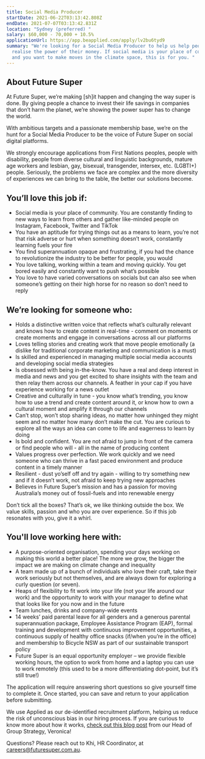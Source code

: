```yaml
---
title: Social Media Producer
startDate: 2021-06-22T03:13:42.808Z
endDate: 2021-07-07T03:13:42.831Z
location: "Sydney (preferred) "
salary: $60,000 - 70,000 + 10.5%
applicationUrl: https://app.beapplied.com/apply/lv2bu6tyd9
summary: "We're looking for a Social Media Producer to help us help people
  realise the power of their money. If social media is your place of community
  and you want to make moves in the climate space, this is for you. "
---
```

## About Future Super

At Future Super, we’re making \[sh]it happen and changing the way super is done. By giving people a chance to invest their life savings in companies that don’t harm the planet, we’re showing the power super has to change the world. 

With ambitious targets and a passionate membership base, we’re on the hunt for a Social Media Producer to be the voice of Future Super on social digital platforms.

We strongly encourage applications from First Nations peoples, people with disability, people from diverse cultural and linguistic backgrounds, mature age workers and lesbian, gay, bisexual, transgender, intersex, etc. (LGBTI+) people. Seriously, the problems we face are complex and the more diversity of experiences we can bring to the table, the better our solutions become.

## You’ll love this job if:

* Social media is your place of community. You are constantly finding to new ways to learn from others and gather like-minded people on Instagram, Facebook, Twitter and TikTok
* You have an aptitude for trying things out as a means to learn, you’re not that risk adverse or hurt when something doesn’t work, constantly learning fuels your fire 
* You find superannuation opaque and frustrating, if you had the chance to revolutionize the industry to be better for people, you would 
* You love talking, working within a team and moving quickly. You get bored easily and constantly want to push what’s possible
* You love to have varied conversations on socials but can also see when someone’s getting on their high horse for no reason so don’t need to reply

## We’re looking for someone who:

* Holds a distinctive written voice that reflects what’s culturally relevant and knows how to create content in real-time - comment on moments or create moments and engage in conversations across all our platforms
* Loves telling stories and creating work that move people emotionally (a dislike for traditional corporate marketing and communication is a must)
* Is skilled and experienced in managing multiple social media accounts and developing social media strategies
* Is obsessed with being in-the-know. You have a real and deep interest in media and news and you get excited to share insights with the team and then relay them across our channels. A feather in your cap if you have experience working for a news outlet  
* Creative and culturally in tune - you know what’s trending, you know how to use a trend and create content around it, or know how to own a cultural moment and amplify it through our channels 
* Can’t stop, won’t stop sharing ideas, no matter how unhinged they might seem and no matter how many don’t make the cut. You are curious to explore all the ways an idea can come to life and eagerness to learn by doing 
* Is bold and confident. You are not afraid to jump in front of the camera or find people who will - all in the name of producing content 
* Values progress over perfection. We work quickly and we need someone who can thrive in a fast paced environment and produce content in a timely manner 
* Resilient - dust yo’self off and try again - willing to try something new and if it doesn’t work, not afraid to keep trying new approaches 
* Believes in Future Super’s mission and has a passion for moving Australia’s money out of fossil-fuels and into renewable energy

Don’t tick all the boxes? That’s ok, we like thinking outside the box. We value skills, passion and who you are over experience. So if this job resonates with you, give it a whirl. 

## You'll love working here with:

* A purpose-oriented organisation, spending your days working on making this world a better place! The more we grow, the bigger the impact we are making on climate change and inequality
* A team made up of a bunch of individuals who love their craft, take their work seriously but not themselves, and are always down for exploring a curly question (or seven).
* Heaps of flexibility to fit work into your life (not your life around our work) and the opportunity to work with your manager to define what that looks like for you now and in the future
* Team lunches, drinks and company-wide events
* 14 weeks’ paid parental leave for all genders and a generous parental superannuation package, Employee Assistance Program (EAP), formal training and development with continuous improvement opportunities, a continuous supply of healthy office snacks (if/when you’re in the office) and membership to Bicycle NSW as part of our sustainable transport policy
* Future Super is an equal opportunity employer – we provide flexible working hours, the option to work from home and a laptop you can use to work remotely (this used to be a more differentiating dot-point, but it’s still true!)

The application will require answering short questions so give yourself time to complete it. Once started, you can save and return to your application before submitting.

We use Applied as our de-identified recruitment platform, helping us reduce the risk of unconscious bias in our hiring process. If you are curious to know more about how it works, [check out this blog post](https://www.linkedin.com/pulse/how-de-identified-recruitment-improving-diversity-our-veronica/?trackingId=0MnwcX%2BBRQSOTl0oogaIbA%3D%3D) from our Head of Group Strategy, Veronica! 

Questions? Please reach out to Khi, HR Coordinator, at careers@futuresuper.com.au.